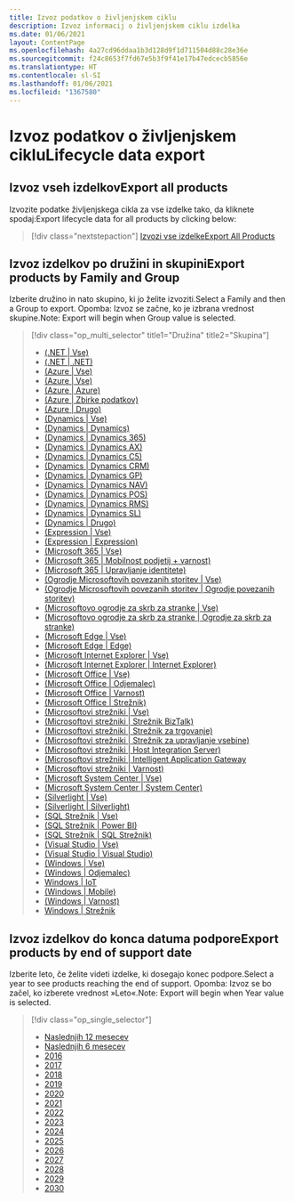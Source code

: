 ```yaml
---
title: Izvoz podatkov o življenjskem ciklu
description: Izvoz informacij o življenjskem ciklu izdelka
ms.date: 01/06/2021
layout: ContentPage
ms.openlocfilehash: 4a27cd96ddaa1b3d128d9f1d711504d88c28e36e
ms.sourcegitcommit: f24c8653f7fd67e5b3f9f41e17b47edcecb5856e
ms.translationtype: HT
ms.contentlocale: sl-SI
ms.lasthandoff: 01/06/2021
ms.locfileid: "1367580"
---
```

# <a name="lifecycle-data-export"></a><span data-ttu-id="59493-103">Izvoz podatkov o življenjskem ciklu</span><span class="sxs-lookup"><span data-stu-id="59493-103">Lifecycle data export</span></span>

## <a name="export-all-products"></a><span data-ttu-id="59493-104">Izvoz vseh izdelkov</span><span class="sxs-lookup"><span data-stu-id="59493-104">Export all products</span></span>
<span data-ttu-id="59493-105">Izvozite podatke življenjskega cikla za vse izdelke tako, da kliknete spodaj:</span><span class="sxs-lookup"><span data-stu-id="59493-105">Export lifecycle data for all products by clicking below:</span></span>

> [!div class="nextstepaction"]
> [<span data-ttu-id="59493-106">Izvozi vse izdelke</span><span class="sxs-lookup"><span data-stu-id="59493-106">Export All Products</span></span>](https://app-omaha-prod.azurewebsites.net/api/PublishedListings/Export)

## <a name="export-products-by-family-and-group"></a><span data-ttu-id="59493-107">Izvoz izdelkov po družini in skupini</span><span class="sxs-lookup"><span data-stu-id="59493-107">Export products by Family and Group</span></span>
<span data-ttu-id="59493-108">Izberite družino in nato skupino, ki jo želite izvoziti.</span><span class="sxs-lookup"><span data-stu-id="59493-108">Select a Family and then a Group to export.</span></span> <span data-ttu-id="59493-109">Opomba: Izvoz se začne, ko je izbrana vrednost skupine.</span><span class="sxs-lookup"><span data-stu-id="59493-109">Note: Export will begin when Group value is selected.</span></span> 

> [!div class="op_multi_selector" title1="Družina" title2="Skupina"]
> - [(.NET | Vse)](https://app-omaha-prod.azurewebsites.net/api/PublishedListings/Export(family='.NET'))
> - [(.NET | .NET)](https://app-omaha-prod.azurewebsites.net/api/PublishedListings/Export(family='.NET',group='.NET'))
> - [(Azure | Vse)](https://app-omaha-prod.azurewebsites.net/api/PublishedListings/Export(family='Azure'))
> - [(Azure | Vse)](https://app-omaha-prod.azurewebsites.net/api/PublishedListings/Export(family='Azure',group='AI'))
> - [(Azure | Azure)](https://app-omaha-prod.azurewebsites.net/api/PublishedListings/Export(family='Azure',group='Azure'))
> - [(Azure | Zbirke podatkov)](https://app-omaha-prod.azurewebsites.net/api/PublishedListings/Export(family='Azure',group='Databases'))
> - [(Azure | Drugo)](https://app-omaha-prod.azurewebsites.net/api/PublishedListings/Export(family='Azure',group='Other'))
> - [(Dynamics | Vse)](https://app-omaha-prod.azurewebsites.net/api/PublishedListings/Export(family='Dynamics'))
> - [(Dynamics | Dynamics)](https://app-omaha-prod.azurewebsites.net/api/PublishedListings/Export(family='Dynamics',group='Dynamics'))
> - [(Dynamics | Dynamics 365)](https://app-omaha-prod.azurewebsites.net/api/PublishedListings/Export(family='Dynamics',group='Dynamics%20365'))
> - [(Dynamics | Dynamics AX)](https://app-omaha-prod.azurewebsites.net/api/PublishedListings/Export(family='Dynamics',group='Dynamics%20AX'))
> - [(Dynamics | Dynamics C5)](https://app-omaha-prod.azurewebsites.net/api/PublishedListings/Export(family='Dynamics',group='Dynamics%20C5'))
> - [(Dynamics | Dynamics CRM)](https://app-omaha-prod.azurewebsites.net/api/PublishedListings/Export(family='Dynamics',group='Dynamics%20CRM'))
> - [(Dynamics | Dynamics GP)](https://app-omaha-prod.azurewebsites.net/api/PublishedListings/Export(family='Dynamics',group='Dynamics%20GP'))
> - [(Dynamics | Dynamics NAV)](https://app-omaha-prod.azurewebsites.net/api/PublishedListings/Export(family='Dynamics',group='Dynamics%20NAV'))
> - [(Dynamics | Dynamics POS)](https://app-omaha-prod.azurewebsites.net/api/PublishedListings/Export(family='Dynamics',group='Dynamics%20POS'))
> - [(Dynamics | Dynamics RMS)](https://app-omaha-prod.azurewebsites.net/api/PublishedListings/Export(family='Dynamics',group='Dynamics%20RMS'))
> - [(Dynamics | Dynamics SL)](https://app-omaha-prod.azurewebsites.net/api/PublishedListings/Export(family='Dynamics',group='Dynamics%20SL'))
> - [(Dynamics | Drugo)](https://app-omaha-prod.azurewebsites.net/api/PublishedListings/Export(family='Dynamics',group='Other'))
> - [(Expression | Vse)](https://app-omaha-prod.azurewebsites.net/api/PublishedListings/Export(family='Expression'))
> - [(Expression | Expression)](https://app-omaha-prod.azurewebsites.net/api/PublishedListings/Export(family='Expression',group='Expression'))
> - [(Microsoft 365 | Vse)](https://app-omaha-prod.azurewebsites.net/api/PublishedListings/Export(family='Microsoft%20365'))
> - [(Microsoft 365 | Mobilnost podjetij + varnost)](https://app-omaha-prod.azurewebsites.net/api/PublishedListings/Export(family='Microsoft%20365',group='Enterprise%20Mobility%20%2B%20Security'))
> - [(Microsoft 365 | Upravljanje identitete)](https://app-omaha-prod.azurewebsites.net/api/PublishedListings/Export(family='Microsoft%20365',group='Identity%20Management'))
> - [(Ogrodje Microsoftovih povezanih storitev | Vse)](https://app-omaha-prod.azurewebsites.net/api/PublishedListings/Export(family='Microsoft%20Connected%20Services%20Framework'))
> - [(Ogrodje Microsoftovih povezanih storitev | Ogrodje povezanih storitev)](https://app-omaha-prod.azurewebsites.net/api/PublishedListings/Export(family='Microsoft%20Connected%20Services%20Framework',group='Connected%20Services%20Framework'))
> - [(Microsoftovo ogrodje za skrb za stranke | Vse)](https://app-omaha-prod.azurewebsites.net/api/PublishedListings/Export(family='Microsoft%20Customer%20Care%20Framework'))
> - [(Microsoftovo ogrodje za skrb za stranke | Ogrodje za skrb za stranke)](https://app-omaha-prod.azurewebsites.net/api/PublishedListings/Export(family='Microsoft%20Customer%20Care%20Framework',group='Customer%20Care%20Framework'))
> - [(Microsoft Edge | Vse)](https://app-omaha-prod.azurewebsites.net/api/PublishedListings/Export(family='Microsoft%20Edge'))
> - [(Microsoft Edge | Edge)](https://app-omaha-prod.azurewebsites.net/api/PublishedListings/Export(family='Microsoft%20Edge',group='Edge'))
> - [(Microsoft Internet Explorer | Vse)](https://app-omaha-prod.azurewebsites.net/api/PublishedListings/Export(family='Microsoft%20Internet%20Explorer'))
> - [(Microsoft Internet Explorer | Internet Explorer)](https://app-omaha-prod.azurewebsites.net/api/PublishedListings/Export(family='Microsoft%20Internet%20Explorer',group='Internet%20Explorer'))
> - [(Microsoft Office | Vse)](https://app-omaha-prod.azurewebsites.net/api/PublishedListings/Export(family='Microsoft%20Office'))
> - [(Microsoft Office | Odjemalec)](https://app-omaha-prod.azurewebsites.net/api/PublishedListings/Export(family='Microsoft%20Office',group='Client'))
> - [(Microsoft Office | Varnost)](https://app-omaha-prod.azurewebsites.net/api/PublishedListings/Export(family='Microsoft%20Office',group='Security'))
> - [(Microsoft Office | Strežnik)](https://app-omaha-prod.azurewebsites.net/api/PublishedListings/Export(family='Microsoft%20Office',group='Server'))
> - [(Microsoftovi strežniki | Vse)](https://app-omaha-prod.azurewebsites.net/api/PublishedListings/Export(family='Microsoft%20Servers'))
> - [(Microsoftovi strežniki | Strežnik BizTalk)](https://app-omaha-prod.azurewebsites.net/api/PublishedListings/Export(family='Microsoft%20Servers',group='BizTalk%20Server'))
> - [(Microsoftovi strežniki | Strežnik za trgovanje)](https://app-omaha-prod.azurewebsites.net/api/PublishedListings/Export(family='Microsoft%20Servers',group='Commerce%20Server'))
> - [(Microsoftovi strežniki | Strežnik za upravljanje vsebine)](https://app-omaha-prod.azurewebsites.net/api/PublishedListings/Export(family='Microsoft%20Servers',group='Content%20Management%20Server'))
> - [(Microsoftovi strežniki | Host Integration Server)](https://app-omaha-prod.azurewebsites.net/api/PublishedListings/Export(family='Microsoft%20Servers',group='Host%20Integration%20Server'))
> - [(Microsoftovi strežniki | Intelligent Application Gateway](https://app-omaha-prod.azurewebsites.net/api/PublishedListings/Export(family='Microsoft%20Servers',group='Intelligent%20Application%20Gateway'))
> - [(Microsoftovi strežniki | Varnost)](https://app-omaha-prod.azurewebsites.net/api/PublishedListings/Export(family='Microsoft%20Servers',group='Security'))
> - [(Microsoft System Center | Vse)](https://app-omaha-prod.azurewebsites.net/api/PublishedListings/Export(family='Microsoft%20System%20Center'))
> - [(Microsoft System Center | System Center)](https://app-omaha-prod.azurewebsites.net/api/PublishedListings/Export(family='Microsoft%20System%20Center',group='System%20Center'))
> - [(Silverlight | Vse)](https://app-omaha-prod.azurewebsites.net/api/PublishedListings/Export(family='Silverlight'))
> - [(Silverlight | Silverlight)](https://app-omaha-prod.azurewebsites.net/api/PublishedListings/Export(family='Silverlight',group='Silverlight'))
> - [(SQL Strežnik | Vse)](https://app-omaha-prod.azurewebsites.net/api/PublishedListings/Export(family='SQL%20Server'))
> - [(SQL Strežnik | Power BI)](https://app-omaha-prod.azurewebsites.net/api/PublishedListings/Export(family='SQL%20Server',group='Power%20BI'))
> - [(SQL Strežnik | SQL Strežnik)](https://app-omaha-prod.azurewebsites.net/api/PublishedListings/Export(family='SQL%20Server',group='SQL%20Server'))
> - [(Visual Studio | Vse)](https://app-omaha-prod.azurewebsites.net/api/PublishedListings/Export(family='Visual%20Studio'))
> - [(Visual Studio | Visual Studio)](https://app-omaha-prod.azurewebsites.net/api/PublishedListings/Export(family='Visual%20Studio',group='Visual%20Studio'))
> - [(Windows | Vse)](https://app-omaha-prod.azurewebsites.net/api/PublishedListings/Export(family='Windows'))
> - [(Windows | Odjemalec)](https://app-omaha-prod.azurewebsites.net/api/PublishedListings/Export(family='Windows',group='Client'))
> - [Windows | IoT](https://app-omaha-prod.azurewebsites.net/api/PublishedListings/Export(family='Windows',group='IoT'))
> - [(Windows | Mobile)](https://app-omaha-prod.azurewebsites.net/api/PublishedListings/Export(family='Windows',group='Mobile'))
> - [(Windows | Varnost)](https://app-omaha-prod.azurewebsites.net/api/PublishedListings/Export(family='Windows',group='Security'))
> - [Windows | Strežnik](https://app-omaha-prod.azurewebsites.net/api/PublishedListings/Export(family='Windows',group='Server'))

## <a name="export-products-by-end-of-support-date"></a><span data-ttu-id="59493-170">Izvoz izdelkov do konca datuma podpore</span><span class="sxs-lookup"><span data-stu-id="59493-170">Export products by end of support date</span></span>
<span data-ttu-id="59493-171">Izberite leto, če želite videti izdelke, ki dosegajo konec podpore.</span><span class="sxs-lookup"><span data-stu-id="59493-171">Select a year to see products reaching the end of support.</span></span> <span data-ttu-id="59493-172">Opomba: Izvoz se bo začel, ko izberete vrednost »Leto«.</span><span class="sxs-lookup"><span data-stu-id="59493-172">Note: Export will begin when Year value is selected.</span></span>

> [!div class="op_single_selector"]
> - [Naslednjih 12 mesecev](https://app-omaha-prod.azurewebsites.net/api/PublishedListings/Export(endOfSupportMonths=12))
> - [Naslednjih 6 mesecev](https://app-omaha-prod.azurewebsites.net/api/PublishedListings/Export(endOfSupportMonths=6))
> - [2016](https://app-omaha-prod.azurewebsites.net/api/PublishedListings/Export(endOfSupportYear=2016))
> - [2017](https://app-omaha-prod.azurewebsites.net/api/PublishedListings/Export(endOfSupportYear=2017))
> - [2018](https://app-omaha-prod.azurewebsites.net/api/PublishedListings/Export(endOfSupportYear=2018))
> - [2019](https://app-omaha-prod.azurewebsites.net/api/PublishedListings/Export(endOfSupportYear=2019))
> - [2020](https://app-omaha-prod.azurewebsites.net/api/PublishedListings/Export(endOfSupportYear=2020))
> - [2021](https://app-omaha-prod.azurewebsites.net/api/PublishedListings/Export(endOfSupportYear=2021))
> - [2022](https://app-omaha-prod.azurewebsites.net/api/PublishedListings/Export(endOfSupportYear=2022))
> - [2023](https://app-omaha-prod.azurewebsites.net/api/PublishedListings/Export(endOfSupportYear=2023))
> - [2024](https://app-omaha-prod.azurewebsites.net/api/PublishedListings/Export(endOfSupportYear=2024))
> - [2025](https://app-omaha-prod.azurewebsites.net/api/PublishedListings/Export(endOfSupportYear=2025))
> - [2026](https://app-omaha-prod.azurewebsites.net/api/PublishedListings/Export(endOfSupportYear=2026))
> - [2027](https://app-omaha-prod.azurewebsites.net/api/PublishedListings/Export(endOfSupportYear=2027))
> - [2028](https://app-omaha-prod.azurewebsites.net/api/PublishedListings/Export(endOfSupportYear=2028))
> - [2029](https://app-omaha-prod.azurewebsites.net/api/PublishedListings/Export(endOfSupportYear=2029))
> - [2030](https://app-omaha-prod.azurewebsites.net/api/PublishedListings/Export(endOfSupportYear=2030))
